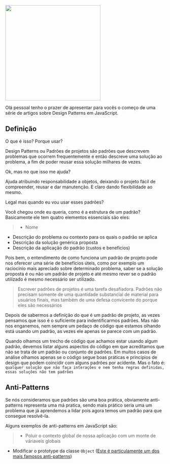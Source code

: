 <img src="http://www.dev-metal.com/wp-content/uploads/2014/06/javascript-design-patterns-cover-1.jpg" height="300">

Olá pessoal tenho o prazer de apresentar para vocês o começo de uma série de artigos sobre Design Patterns em JavaScript.

## Definição

O que é isso? Porque usar?

Design Patterns ou Padrões de projetos são padrões que descrevem problemas que ocorrem frequentemente e então descreve uma solução ao problema, a fim de poder reusar essa solução milhares de vezes. 

Ok, mas no que isso me ajuda?

Ajuda atribuindo responsabilidade a objetos, deixando o projeto fácil de compreender, reusar e dar manutenção. E claro dando flexibilidade ao mesmo.

Legal mas quando eu vou usar esses padrões?

Você chegou onde eu queria, como é a estrutura de um padrão? Basicamente ele tem quatro elementos essenciais são eles:

>+ Nome
+ Descrição do problema ou contexto para os quais o padrão se aplica
+ Descrição da solução genérica proposta
+ Descrição da aplicação do padrão (custos e beneficios)


Pois bem, o entendimento de como funciona um padrão de projeto pode nos oferecer uma série de benefícios úteis, como por exemplo um raciocínio mais apreciado sobre determinado problema, saber se a solução proposta é ou não um padrão de projeto e até mesmo rever se o padrão utilizado é mesmo necessário ser utilizado.

> Escrever padrões de projetos é uma tarefa desafiadora. Padrões não precisam somente de uma quantidade substancial de material para usuários finais, mas também de uma defesa convicente do porque eles são necessários

Depois de sabermos a definição do que é um padrão de projeto, as vezes pensamos que isso é o suficiente para indentificarmos padrões. Mas não nos enganemos, nem sempre um pedaço de código que estamos olhando está usando um padrão, as vezes ele apenas se parece com um padrão.

Quando olhamos um trecho de código que achamos estar usando algum padrão, devemos listar alguns aspectos do código em que acreditamos que não se trata de um padrão ou conjunto de padrões. Em muitos casos de análise olhamos apenas se o código segue boas práticas e princípios de design que podem coincidir com alguns padrões por acidente. Mas o fato é: `qualquer solução que não faça interações e nem tenha regras definidas, essas soluções não tem padrões`


## Anti-Patterns

Se nós consideramos que padrões são uma boa prática, obviamente anti-patterns representa uma má pratica, sendo mais prático seria uma um problema que já aprendemos a lidar pois agora temos um padrão para que consegue resolvê-la.

Alguns exemplos de anti-patterns em JavaScript são:

> + Poluir o contexto global de nossa aplicação com um monte de váriaveis globais
+ Modificar o prototype da classe `Object` ([Este é particulamente um dos mais famosos anti-patterns](http://stackoverflow.com/questions/14034180/why-is-extending-native-objects-a-bad-practice))
 
